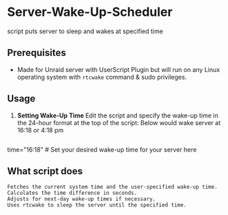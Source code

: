 # Server-Wake-Up-Scheduler
script puts server to sleep and wakes at specified time

## Prerequisites
- Made for Unraid server with UserScript Plugin but will run on any Linux operating system with `rtcwake` command & sudo privileges.

## Usage

1. **Setting Wake-Up Time**
   Edit the script and specify the wake-up time in the 24-hour format at the top of the script:
   Below would wake server at 16:18 or 4:18 pm
   ```bash
time="16:18" # Set your desired wake-up time for your server here


## What script does

    Fetches the current system time and the user-specified wake-up time.
    Calculates the time difference in seconds.
    Adjusts for next-day wake-up times if necessary.
    Uses rtcwake to sleep the server until the specified time.

